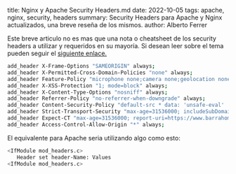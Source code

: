 title: Nginx y Apache Security Headers.md
date: 2022-10-05
tags: apache, nginx, security, headers
summary: Security Headers para Apache y Nginx actualizados, una breve reseña de los mismos. 
author: Alberto Ferrer

Este breve articulo no es mas que una nota o cheatsheet de los security headers a utilizar y requeridos en su mayoría. Si desean leer sobre el tema pueden seguir el [siguiente enlace.](https://owasp.org/www-project-secure-headers/)

```bash
add_header X-Frame-Options "SAMEORIGIN" always;
add_header X-Permitted-Cross-Domain-Policies "none" always;
add_header Feature-Policy "microphone none;camera none;geolocation none;";
add_header X-XSS-Protection "1; mode=block" always;
add_header X-Content-Type-Options "nosniff" always;
add_header Referrer-Policy "no-referrer-when-downgrade" always;
add_header Content-Security-Policy "default-src * data: 'unsafe-eval' 'unsafe-inline'" always;
add_header Strict-Transport-Security "max-age=31536000; includeSubDomains; preload" always;
add_header Expect-CT "max-age=31536000; report-uri=https://www.barrahome.org/contact";
add_header Access-Control-Allow-Origin "*" always;
```

El equivalente para Apache seria utilizando algo como esto:

```bash
<IfModule mod_headers.c>
   Header set header-Name: Values
<IfModule mod_headers.c>
```
